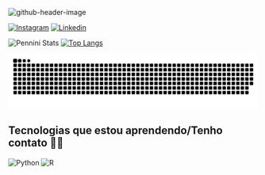 ![github-header-image](https://github.com/Pennini/Pennini/assets/135245057/5ea3fb48-9ccc-4321-87d1-42bc43b33233)

[![Instagram](https://img.shields.io/badge/Instagram-E4405F?style=for-the-badge&logo=instagram&logoColor=white)](https://instagram.com/andrepennini)
[![Linkedin](https://img.shields.io/badge/LinkedIn-0077B5?style=for-the-badge&logo=linkedin&logoColor=white)](https://www.linkedin.com/in/andrepennini)

![Pennini Stats](https://github-readme-stats.vercel.app/api?username=Pennini&show_icons=true&theme=dracula)
[![Top Langs](https://github-readme-stats.vercel.app/api/top-langs/?username=Pennini&theme=dracula)](https://github.com/Pennini/github-readme-stats)

![snake gif](https://github.com/Pennini/Pennini/blob/output/github-contribution-grid-snake.svg)

## Tecnologias que estou aprendendo/Tenho contato 🧑‍💻

<div style="display: inline_block">
  <img align="center" alt="Python" src="https://img.shields.io/badge/Python-14354C?style=for-the-badge&logo=python&logoColor=white" />
  <img align="center" alt="R" src="https://img.shields.io/badge/R-276DC3?style=for-the-badge&logo=r&logoColor=white" />
</div><br/>
